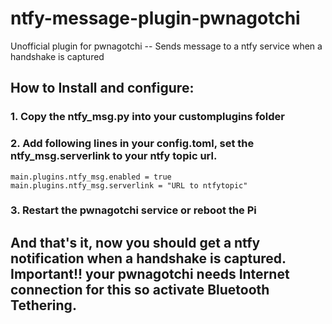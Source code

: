 # ntfy-message-plugin-pwnagotchi
Unofficial plugin for pwnagotchi -- Sends message to a ntfy service when a handshake is captured

## How to Install and configure:

### 1. Copy the ntfy_msg.py into your customplugins folder
### 2. Add following lines in your config.toml, set the ntfy_msg.serverlink to your ntfy topic url.
```
main.plugins.ntfy_msg.enabled = true
main.plugins.ntfy_msg.serverlink = "URL to ntfytopic"
```

### 3. Restart the pwnagotchi service or reboot the Pi

## And that's it, now you should get a ntfy notification when a handshake is captured. Important!! your pwnagotchi needs Internet connection for this so activate Bluetooth Tethering. 

